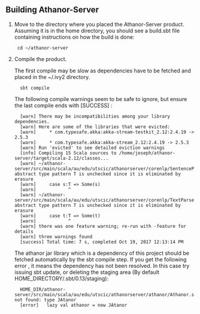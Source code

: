 ## Building Athanor-Server

1. Move to the directory where you placed the Athanor-Server product. 
Assuming it is in the home directory, you should see a build.sbt file containing instructions
on how the build is done:

        cd ~/athanor-server

2. Compile the product.

     The first compile may be slow as dependencies have to be fetched and placed
     in the ~/.ivy2 directory.

         sbt compile
         
       

     The following compile warnings seem to be safe to ignore, but ensure the
     last compile ends with [SUCCESS] :

         [warn] There may be incompatibilities among your library dependencies.
         [warn] Here are some of the libraries that were evicted:
         [warn] 	* com.typesafe.akka:akka-stream-testkit_2.12:2.4.19 -> 2.5.3
         [warn] 	* com.typesafe.akka:akka-stream_2.12:2.4.19 -> 2.5.3
         [warn] Run 'evicted' to see detailed eviction warnings
         [info] Compiling 15 Scala sources to /home/joseph/athanor-server/target/scala-2.12/classes...
         [warn] ~/athanor-server/src/main/scala/au/edu/utscic/athanorserver/corenlp/SentenceParser.scala:26: abstract type pattern T is unchecked since it is eliminated by erasure
         [warn]     case s:T => Some(s)
         [warn]            ^
         [warn] ~/athanor-server/src/main/scala/au/edu/utscic/athanorserver/corenlp/TextParser.scala:51: abstract type pattern T is unchecked since it is eliminated by erasure
         [warn]     case t:T => Some(t)
         [warn]            ^
         [warn] there was one feature warning; re-run with -feature for details
         [warn] three warnings found
         [success] Total time: 7 s, completed Oct 19, 2017 12:13:14 PM
         
    The athanor jar library which is a dependency of this project should be fetched automatically by
    the sbt compile step. If you get the following error , it means the dependency has not been
    resolved. In this case try issuing sbt update, or deleting the staging area (By default HOME_DIRECTORY/.sbt/0.13/staging):
    
         HOME_DIR/athanor-server/src/main/scala/au/edu/utscic/athanorserver/athanor/Athanor.scala:25: not found: type JAtanor
         [error]   lazy val athanor = new JAtanor
